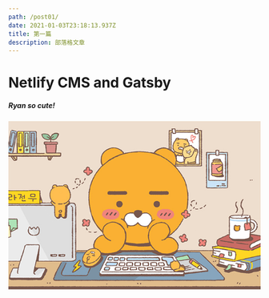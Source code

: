 ```yaml
---
path: /post01/
date: 2021-01-03T23:18:13.937Z
title: 第一篇
description: 部落格文章
---
```


# Netlify CMS and Gatsby

##### Ryan so cute!

![Ryan](../assets/ryan.jpeg "Hello!")
